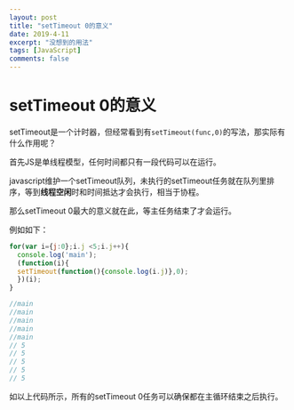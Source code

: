 ```yaml
---
layout: post
title: "setTimeout 0的意义"
date: 2019-4-11
excerpt: "没想到的用法"
tags: [JavaScript]
comments: false
---
```


# setTimeout 0的意义

setTimeout是一个计时器，但经常看到有`setTimeout(func,0)`的写法，那实际有什么作用呢？

首先JS是单线程模型，任何时间都只有一段代码可以在运行。

javascript维护一个setTimeout队列，未执行的setTimeout任务就在队列里排序，等到**线程空闲**时和时间抵达才会执行，相当于协程。

那么setTimeout 0最大的意义就在此，等主任务结束了才会运行。

例如如下：

```js
for(var i={j:0};i.j <5;i.j++){
  console.log('main');
  (function(i){
  setTimeout(function(){console.log(i.j)},0);
  })(i);
}

//main
//main
//main
//main
//main
// 5
// 5
// 5
// 5
// 5
```

如以上代码所示，所有的setTimeout 0任务可以确保都在主循环结束之后执行。

